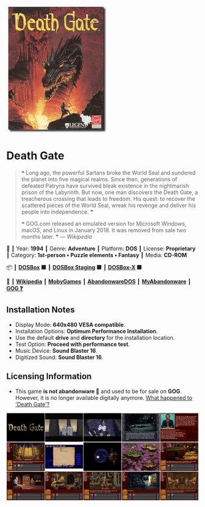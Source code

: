 ![](Thumbnail.png "application-thumbnail")

# Death Gate

> ❝ Long ago, the powerful Sartans broke the World Seal and sundered the planet into five magical realms. Since then, generations of defeated Patryns have survived bleak existence in the nightmarish prison of the Labyrinth. But now, one man discovers the Death Gate, a treacherous crossing that leads to freedom. His quest: to recover the scattered pieces of the World Seal, wreak his revenge and deliver his people into independence. ❞
>
> ❝ GOG.com released an emulated version for Microsoft Windows, macOS, and Linux in January 2018. It was removed from sale two months later. ❞ — *Wikipedia*
>

📌 ┃ Year: **1994** ┃ Genre: **Adventure** ┃ Platform: **DOS** ┃ License: **Proprietary** ┃ Category: **1st-person • Puzzle elements • Fantasy** ┃ Media: **CD-ROM** 

📦 ┃ **[DOSBox](https://www.dosbox.com/) 🟩** ┃ **[DOSBox Staging](https://dosbox-staging.github.io/) 🟩** ┃ **[DOSBox-X](https://dosbox-x.com/) 🟩** 

📎 ┃ **[Wikipedia](https://en.wikipedia.org/wiki/Death_Gate)** ┃ **[MobyGames](https://www.mobygames.com/game/175/death-gate/)** ┃ **[AbandonwareDOS](https://www.abandonwaredos.com/abandonware-game.php?abandonware=Death+Gate&gid=2037)** ┃ **[MyAbandonware](https://www.myabandonware.com/game/death-gate-2pf)** ┃ **[GOG ❓](https://www.gog.com/forum/general/release_bdeath_gateb_18b63)** 

## Installation Notes
- Display Mode: **640x480 VESA compatible**.
- Installation Options: **Optimum Performance Installation**.
- Use the default **drive** and **directory** for the installation location.
- Test Option: **Proceed with performance test**.
- Music Device: **Sound Blaster 16**.
- Digitized Sound: **Sound Blaster 16**.

## Licensing Information
- This game **is not abandonware 🚫** and used to be for sale on **GOG**. However, it is no longer available digitally anymore. [What happened to 'Death Gate'?](https://www.gog.com/forum/death_gate/what_happened_to_death_gate)

![](Montage.png "Death Gate")

